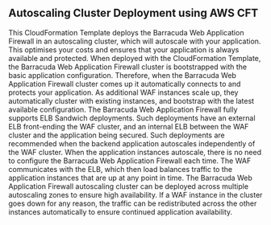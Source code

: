 ## Autoscaling Cluster Deployment using AWS CFT

This CloudFormation Template deploys the Barracuda Web Application Firewall in an autoscaling cluster, which will autoscale with your application. This optimises your costs and ensures that your application is always available and protected. When deployed with the CloudFormation Template, the Barracuda Web Application Firewall cluster is bootstrapped with the basic application configuration. Therefore, when the Barracuda Web Application Firewall cluster comes up it automatically connects to and protects your application. As additional WAF instances scale up, they automatically cluster with existing instances, and bootstrap with the latest available configuration. The Barracuda Web Application Firewall fully supports ELB Sandwich deployments. Such deployments have an external ELB front-ending the WAF cluster, and an internal ELB between the WAF cluster and the application being secured. Such deployments are recommended when the backend application autoscales independently of the WAF cluster. When the application instances autoscale, there is no need to configure the Barracuda Web Application Firewall each time. The WAF communicates with the ELB, which then load balances traffic to the application instances that are up at any point in time. The Barracuda Web Application Firewall autoscaling cluster can be deployed across multiple autoscaling zones to ensure high availability. If a WAF instance in the cluster goes down for any reason, the traffic can be redistributed across the other instances automatically to ensure continued application availability. 

